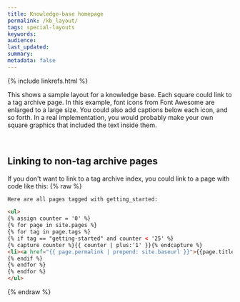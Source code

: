 ```yaml
---
title: Knowledge-base homepage
permalink: /kb_layout/
tags: special-layouts
keywords: 
audience: 
last_updated: 
summary: 
metadata: false
---
```

{% include linkrefs.html %} 

This shows a sample layout for a knowledge base. Each square could link to a tag archive page. In this example, font icons from Font Awesome are enlarged to a large size. You could also add captions below each icon, and so forth. In a real implementation, you would probably make your own square graphics that included the text inside them.


<div class="row">
          <div class="col-md-4"><a href="{{ "/tag-getting-started" | prepend: site.baseurl }}"><i class="fa fa-server fa-7x border"></i></a></div>
          <div class="col-md-4"><a href="{{ "/tag-overview" | prepend: site.baseurl }}"><i class="fa fa-bar-chart-o fa-7x border"></i></a></div>
          <div class="col-md-4"><a href="{{ "/tag-single-sourcing" | prepend: site.baseurl }}"><i class="fa fa-code fa-7x border"></i></a></div>
</div>
<p>&nbsp;</p>
<div class="row">
          <div class="col-md-4"><a href="{{ "/tag-publishing" | prepend: site.baseurl }}"><i class="fa fa-dashboard fa-7x border"></i></a></div>
          <div class="col-md-4"><a href="{{ "/tag-special-layouts" | prepend: site.baseurl }}"><i class="fa fa-desktop fa-7x border"></i></a></div>
          <div class="col-md-4"><a href="{{ "/tag-formtting" | prepend: site.baseurl }}"><i class="fa fa-cloud fa-7x border"></i></a></div>
</div>
        
        
        
## Linking to non-tag archive pages

If you don't want to link to a tag archive index, you could link to a page with code like this:
{% raw %}
```html
Here are all pages tagged with getting_started:

<ul>
{% assign counter = '0' %}
{% for page in site.pages %}
{% for tag in page.tags %}
{% if tag == "getting-started" and counter < '25' %}
{% capture counter %}{{ counter | plus:'1' }}{% endcapture %}
<li><a href="{{ page.permalink | prepend: site.baseurl }}">{{page.title}}</a></li>
{% endif %}
{% endfor %}
{% endfor %} 
</ul>
```
{% endraw %}